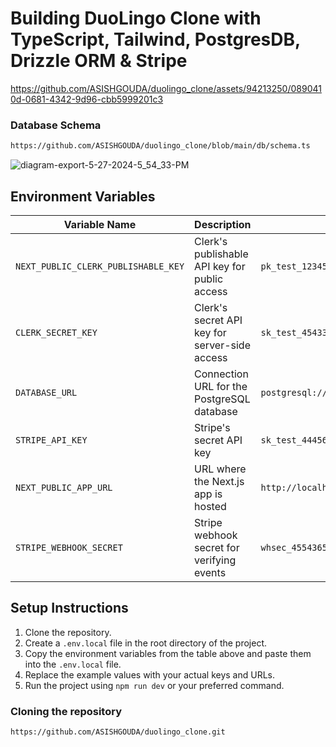 # Building DuoLingo Clone with TypeScript, Tailwind, PostgresDB, Drizzle ORM & Stripe

https://github.com/ASISHGOUDA/duolingo_clone/assets/94213250/0890410d-0681-4342-9d96-cbb5999201c3
### Database Schema

```bash
https://github.com/ASISHGOUDA/duolingo_clone/blob/main/db/schema.ts
```
![diagram-export-5-27-2024-5_54_33-PM](https://github.com/ASISHGOUDA/duolingo_clone/assets/94213250/a410c373-ef76-4c2e-88ee-3f17fd67119c)


## Environment Variables

| Variable Name                  | Description                                      | Example Value                                                                                     |
|--------------------------------|--------------------------------------------------|---------------------------------------------------------------------------------------------------|
| `NEXT_PUBLIC_CLERK_PUBLISHABLE_KEY` | Clerk's publishable API key for public access   | `pk_test_1234567`                                   |
| `CLERK_SECRET_KEY`             | Clerk's secret API key for server-side access    | `sk_test_45433454651`                                              |
| `DATABASE_URL`                 | Connection URL for the PostgreSQL database       | `postgresql://Duolingo_owner:54654546352654165465` |
| `STRIPE_API_KEY`               | Stripe's secret API key                          | `sk_test_444564645654685`       |
| `NEXT_PUBLIC_APP_URL`          | URL where the Next.js app is hosted              | `http://localhost:3000`                                                                            |
| `STRIPE_WEBHOOK_SECRET`        | Stripe webhook secret for verifying events       | `whsec_455436565`                          |

## Setup Instructions

1. Clone the repository.
2. Create a `.env.local` file in the root directory of the project.
3. Copy the environment variables from the table above and paste them into the `.env.local` file.
4. Replace the example values with your actual keys and URLs.
5. Run the project using `npm run dev` or your preferred command.

### Cloning the repository

```bash
https://github.com/ASISHGOUDA/duolingo_clone.git
```

